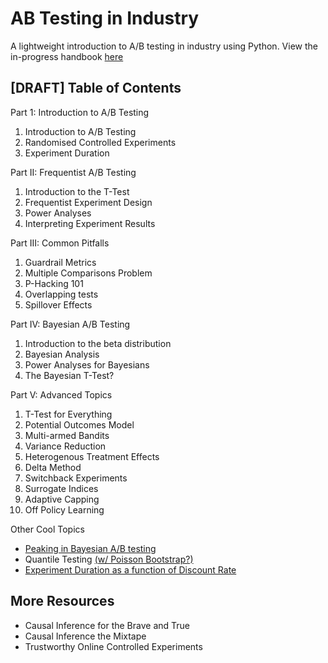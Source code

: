 
# AB Testing in Industry

A lightweight introduction to A/B testing in industry using Python. View the in-progress handbook [here](https://kylejcaron.github.io/python-ab-testing-handbook/intro.html)

## [DRAFT] Table of Contents 

Part 1: Introduction to A/B Testing
 1. Introduction to A/B Testing
 1. Randomised Controlled Experiments
 1. Experiment Duration

Part II: Frequentist A/B Testing
 1. Introduction to the T-Test
 1. Frequentist Experiment Design
 1. Power Analyses
 1. Interpreting Experiment Results

Part III: Common Pitfalls  
 1. Guardrail Metrics
 1. Multiple Comparisons Problem
 1. P-Hacking 101
 1. Overlapping tests
 1. Spillover Effects

Part IV: Bayesian A/B Testing
 1. Introduction to the beta distribution
 1. Bayesian Analysis
 1. Power Analyses for Bayesians
 1. The Bayesian T-Test?

Part V: Advanced Topics
 1. T-Test for Everything 
 1. Potential Outcomes Model
 1. Multi-armed Bandits
 1. Variance Reduction
 1. Heterogenous Treatment Effects
 1. Delta Method
 1. Switchback Experiments
 1. Surrogate Indices
 1. Adaptive Capping
 1. Off Policy Learning


Other Cool Topics
 * [Peaking in Bayesian A/B testing](http://varianceexplained.org/r/bayesian-ab-testing/#:~:text=Bayesian%20A%2FB%20testing%20is,about%20what%20promises%20it%20makes.)
 * Quantile Testing [(w/ Poisson Bootstrap?)](https://engineering.atspotify.com/2022/03/comparing-quantiles-at-scale-in-online-a-b-testing/)
 * [Experiment Duration as a function of Discount Rate](https://chris-said.io/2020/01/10/optimizing-sample-sizes-in-ab-testing-part-I/)


## More Resources
 * Causal Inference for the Brave and True
 * Causal Inference the Mixtape
 * Trustworthy Online Controlled Experiments

